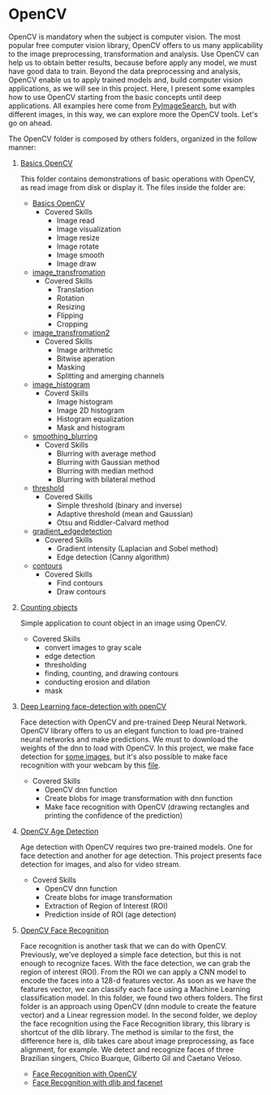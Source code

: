 # OpenCV

OpenCV is mandatory when the subject is computer vision. The most popular free computer vision library, OpenCV offers to us many applicability to the image preprocessing, transformation and analysis. Use OpenCV can help us to obtain better results, because before apply any model, we must have good data to train. Beyond the data preprocessing and analysis, OpenCV enable us to apply trained models and, build computer vision applications, as we will see in this project. Here, I present some examples how to use OpenCV starting from the basic concepts until deep applications. All examples here come from [PyImageSearch](https://www.pyimagesearch.com/), but with different images, in this way, we can explore more the OpenCV tools. Let's go on ahead.

The OpenCV folder is composed by others folders, organized in the follow manner:

1. [Basics OpenCV](https://github.com/IgorMeloS/OpenCV_Training/tree/main/OpenCV/1%20-%20Basics%20OpenCV)

    This folder contains demonstrations of basic operations with OpenCV, as read image from disk or display it.  The files inside the folder are:

    * [Basics OpenCV](https://github.com/IgorMeloS/OpenCV_Training/blob/main/OpenCV/1%20-%20Basics%20OpenCV/Basics_OpenCV.ipynb)
      * Covered Skills
        * Image read
        * Image visualization
        * Image resize
        * Image rotate
        * Image smooth
        * Image draw
    * [image_transfromation](https://github.com/IgorMeloS/OpenCV_Training/blob/main/OpenCV/1%20-%20Basics%20OpenCV/image_transformation.ipynb)
      * Covered Skills
        * Translation
        * Rotation
        * Resizing
        * Flipping
        * Cropping
    * [image_transfromation2](https://github.com/IgorMeloS/OpenCV_Training/blob/main/OpenCV/1%20-%20Basics%20OpenCV/image_transformation2.ipynb)
      * Covered Skills
        * Image arithmetic
        * Bitwise aperation
        * Masking
        * Splitting and amerging channels
    * [image_histogram](https://github.com/IgorMeloS/OpenCV_Training/blob/main/OpenCV/1%20-%20Basics%20OpenCV/image_histogram.ipynb)
      * Coverd Skills
        * Image histogram
        * Image 2D histogram
        * Histogram equalization
        * Mask and histogram
    * [smoothing_blurring](https://github.com/IgorMeloS/OpenCV_Training/blob/main/OpenCV/1%20-%20Basics%20OpenCV/smoothing_blurring.ipynb)
      * Coverd Skills
        * Blurring with average method
        * Blurring with Gaussian method
        * Blurring with median method
        * Blurring with bilateral method
    * [threshold](https://github.com/IgorMeloS/OpenCV_Training/blob/main/OpenCV/1%20-%20Basics%20OpenCV/threshold.ipynb)
      * Covered Skills
        * Simple threshold (binary and inverse)
        * Adaptive threshold (mean and Gaussian)
        * Otsu and Riddler-Calvard method
    * [gradient_edgedetection](https://github.com/IgorMeloS/OpenCV_Training/blob/main/OpenCV/1%20-%20Basics%20OpenCV/gradient_edgedetection.ipynb)
      * Covered Skills
        * Gradient intensity (Laplacian and Sobel method)
        * Edge detection (Canny algorithm)
    * [contours](https://github.com/IgorMeloS/OpenCV_Training/blob/main/OpenCV/1%20-%20Basics%20OpenCV/contours.ipynb)
      * Covered Skills
        * Find contours
        * Draw contours

2. [Counting objects](https://github.com/IgorMeloS/OpenCV_Training/tree/main/OpenCV/2%20-%20Counting%20objects)

    Simple application to count object in an image using OpenCV.
    - Covered Skills
      - convert images to gray scale
      - edge detection
      - thresholding
      - finding, counting, and drawing contours
      - conducting erosion and dilation
      - mask
3. [Deep Learning face-detection with openCV](https://github.com/IgorMeloS/OpenCV_Training/tree/main/OpenCV/3%20-%20Deep%20Learning%20face-detection%20with%20openCV)

    Face detection with OpenCV and pre-trained Deep Neural Network. OpenCV library offers to us an elegant function to load pre-trained neural networks and make predictions. We must to download the weights of the dnn to load with OpenCV. In this project, we make face detection for [some images](https://github.com/IgorMeloS/OpenCV_Training/blob/main/OpenCV/3%20-%20Deep%20Learning%20face-detection%20with%20openCV/face_detector.ipynb), but it's also possible to make face recognition with your webcam by this [file](https://github.com/IgorMeloS/OpenCV_Training/blob/main/OpenCV/3%20-%20Deep%20Learning%20face-detection%20with%20openCV/face_detector_video.py).
    - Covered Skills
      - OpenCV dnn function
      - Create blobs for image transformation with dnn function
      - Make face recognition with OpenCV (drawing rectangles and printing the confidence of the prediction)
4. [OpenCV Age Detection](https://github.com/IgorMeloS/OpenCV_Training/tree/main/OpenCV/4%20-%20OpenCV%20Age%20Detection)
    
    Age detection with OpenCV requires two pre-trained models. One for face detection and another for age detection. This project presents face detection for images, and also for video stream.
    - Coverd Skills
      - OpenCV dnn function
      - Create blobs for image transformation
      - Extraction of Region of Interest (ROI)
      - Prediction inside of ROI (age detection)
5. [OpenCV Face Recognition](https://github.com/IgorMeloS/OpenCV_Training/tree/main/OpenCV/5%20-%20Face%20Recognition)
    
    Face recognition is another task that we can do with OpenCV. Previously, we’ve deployed a simple face detection, but this is not enough to recognize faces.
    With the face detection, we can grab the region of interest (ROI). From the ROI we can apply a CNN model to encode the faces into a 128-d features vector.  As soon as we have the features vector, we can classify each face using a Machine Learning classification model. In this folder, we found two others folders. The first folder is an approach using OpenCV (dnn module to create the feature vector) and a Linear regression model. In the second folder, we deploy the face recognition using the Face Recognition library, this library is shortcut of the dlib library. The method is similar to the first, the difference here is, dlib takes care about image preprocessing, as face alignment, for example. We detect and recognize faces of three Brazilian singers, Chico Buarque, Gilberto Gil and Caetano Veloso.
    
    - [Face Recognition with OpenCV](https://github.com/IgorMeloS/OpenCV_Training/tree/main/OpenCV/5%20-%20Face%20Recognition/Face%20Recognition%20with%20OpenCV)
    - [Face Recognition with dlib and facenet](https://github.com/IgorMeloS/OpenCV_Training/tree/main/OpenCV/5%20-%20Face%20Recognition/Face%20Recognition%20with%20dlib%20and%20facenet)
